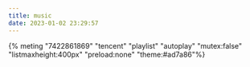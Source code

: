 ```yaml
---
title: music
date: 2023-01-02 23:29:57
---
```

{% meting "7422861869" "tencent" "playlist" "autoplay" "mutex:false" "listmaxheight:400px" "preload:none" "theme:#ad7a86"%}
